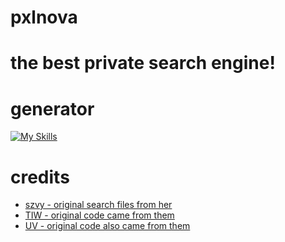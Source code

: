 <h1>pxlnova<h1>
the best private search engine!

# generator
[![My Skills](https://assets1.consumergoods.com/images/v/max_width_640/s3fs-public/2024-01/generative_ai_button.jpg)](https://ruby-hub.weebly.com)


# credits

* [szvy - original search files from her](https://github.com/szvy)
* [TIW - original code came from them](https://github.com/KwazyMotoo/TIW-Static)
* [UV - original code also came from them](https://github.com/titaniumnetwork-dev/Ultraviolet-App)
